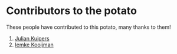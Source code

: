 # Contributors to the potato

These people have contributed to this potato, many thanks to them!

1. [Julian Kuipers](/profiles/julian.md)
2. [Iemke Kooijman](/profiles/iemke.md)